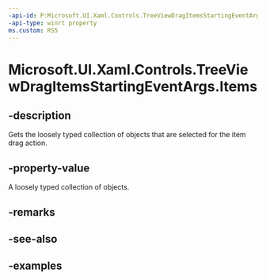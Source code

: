 ```yaml
---
-api-id: P:Microsoft.UI.Xaml.Controls.TreeViewDragItemsStartingEventArgs.Items
-api-type: winrt property
ms.custom: RS5
---
```

<!-- Property syntax.
public IVector<object> Items { get; }
-->

# Microsoft.UI.Xaml.Controls.TreeViewDragItemsStartingEventArgs.Items


## -description

Gets the loosely typed collection of objects that are selected for the item drag action.


## -property-value

A loosely typed collection of objects.


## -remarks


## -see-also


## -examples


